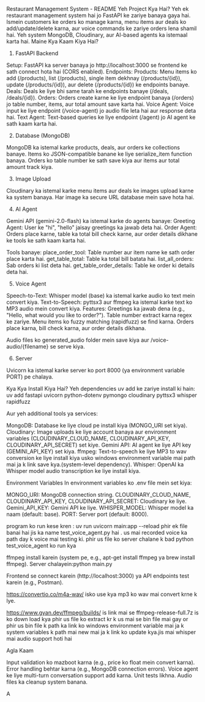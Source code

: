 Restaurant Management System - README
Yeh Project Kya Hai?
Yeh ek restaurant management system hai jo FastAPI ke zariye banaya gaya hai. Ismein customers ke orders ko manage karna, menu items aur deals ko add/update/delete karna, aur voice commands ke zariye orders lena shamil hai. Yeh system MongoDB, Cloudinary, aur AI-based agents ka istemaal karta hai.
Maine Kya Kaam Kiya Hai?
1. FastAPI Backend

Setup: FastAPI ka server banaya jo http://localhost:3000 se frontend ke sath connect hota hai (CORS enabled).
Endpoints:
Products: Menu items ko add (/products), list (/products), single item dekhnay (/products/{id}), update (/products/{id}), aur delete (/products/{id}) ke endpoints banaye.
Deals: Deals ke liye bhi same tarah ke endpoints banaye (/deals, /deals/{id}).
Orders: Orders create karne ke liye endpoint banaya (/orders) jo table number, items, aur total amount save karta hai.
Voice Agent: Voice input ke liye endpoint (/voice-agent) jo audio file leta hai aur response deta hai.
Text Agent: Text-based queries ke liye endpoint (/agent) jo AI agent ke sath kaam karta hai.



2. Database (MongoDB)

MongoDB ka istemal karke products, deals, aur orders ke collections banaye.
Items ko JSON-compatible banane ke liye serialize_item function banaya.
Orders ko table number ke sath save kiya aur items aur total amount track kiya.

3. Image Upload

Cloudinary ka istemal karke menu items aur deals ke images upload karne ka system banaya.
Har image ka secure URL database mein save hota hai.

4. AI Agent

Gemini API (gemini-2.0-flash) ka istemal karke do agents banaye:
Greeting Agent: User ke "hi", "hello" jaisay greetings ka jawab deta hai.
Order Agent: Orders place karne, table ka total bill check karne, aur order details dikhane ke tools ke sath kaam karta hai.


Tools banaye:
place_order_tool: Table number aur item name ke sath order place karta hai.
get_table_total: Table ka total bill batata hai.
list_all_orders: Sab orders ki list deta hai.
get_table_order_details: Table ke order ki details deta hai.



5. Voice Agent

Speech-to-Text: Whisper model (base) ka istemal karke audio ko text mein convert kiya.
Text-to-Speech: pyttsx3 aur ffmpeg ka istemal karke text ko MP3 audio mein convert kiya.
Features:
Greetings ka jawab dena (e.g., "Hello, what would you like to order?").
Table number extract karna regex ke zariye.
Menu items ko fuzzy matching (rapidfuzz) se find karna.
Orders place karna, bill check karna, aur order details dikhana.


Audio files ko generated_audio folder mein save kiya aur /voice-audio/{filename} se serve kiya.

6. Server

Uvicorn ka istemal karke server ko port 8000 (ya environment variable PORT) pe chalaya.

Kya Kya Install Kiya Hai?
Yeh dependencies uv add ke zariye install ki hain:
uv add fastapi uvicorn python-dotenv pymongo cloudinary pyttsx3 whisper rapidfuzz

Aur yeh additional tools ya services:

MongoDB: Database ke liye  cloud pe install kiya (MONGO_URI set kiya).
Cloudinary: Image uploads ke liye account banaya aur environment variables (CLOUDINARY_CLOUD_NAME, CLOUDINARY_API_KEY, CLOUDINARY_API_SECRET) set kiye.
Gemini API: AI agent ke liye API key (GEMINI_API_KEY) set kiya.
ffmpeg: Text-to-speech ke liye MP3 to wav conversion ke liye install kiya usko windows environment variable mai path mai ja k link save kya.(system-level dependency).
Whisper: OpenAI ka Whisper model audio transcription ke liye install kiya.

Environment Variables
In environment variables ko .env file mein set kiya:

MONGO_URI: MongoDB connection string.
CLOUDINARY_CLOUD_NAME, CLOUDINARY_API_KEY, CLOUDINARY_API_SECRET: Cloudinary ke liye.
Gemini_API_KEY: Gemini API ke liye.
WHISPER_MODEL: Whisper model ka naam (default: base).
PORT: Server port (default: 8000).


program ko run kese kren :
uv run uvicorn main:app --reload
phir ek file banai hai jis ka name test_voice_agent.py hai . us mai recorded voice ka path day k voice mai testing ki.
phir us file ko server chalane k bad python test_voice_agent ko run kya 



ffmpeg install karein (system pe, e.g., apt-get install ffmpeg ya brew install ffmpeg).
Server chalayein:python main.py


Frontend se connect karein (http://localhost:3000) ya API endpoints test karein (e.g., Postman).


https://convertio.co/m4a-wav/ isko use kya mp3 ko wav mai convert krne k lye.

https://www.gyan.dev/ffmpeg/builds/ is link mai se ffmpeg-release-full.7z is ko down load kya phir us file ko extract kr k us mai se bin file mai gay or phir us bin file k path ka link ko windows environment variable mai ja k system variables k path mai new mai ja k link ko update kya.jis  mai whisper mai audio support hoti hai

Agla Kaam

Input validation ko mazboot karna (e.g., price ko float mein convert karna).
Error handling behtar karna (e.g., MongoDB connection errors).
Voice agent ke liye multi-turn conversation support add karna.
Unit tests likhna.
Audio files ka cleanup system banana.

A